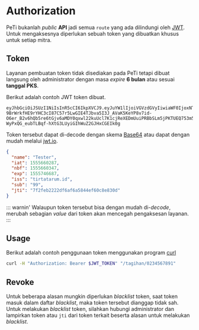 # Authorization

PeTi bukanlah _public_ **API** jadi semua `route` yang ada dilindungi oleh [JWT](https://en.wikipedia.org/wiki/JSON_Web_Token). Untuk mengaksesnya diperlukan sebuah token yang dibuatkan khusus untuk setiap mitra.

## Token

Layanan pembuatan token tidak disediakan pada PeTi tetapi dibuat langsung oleh administrator dengan masa _expire_ **6 bulan** atau sesuai **tanggal PKS**.

Berikut adalah contoh JWT token dibuat.

```vim
eyJhbGciOiJSUzI1NiIsInR5cCI6IkpXVCJ9.eyJuYW1lIjoiVGVzdGVyIiwiaWF0IjoxNTU1NjYwMjg3LCJuYmYiOjE1NTU2NjAzNDcsImV4cCI6MTU1NTc0NjY4NywiaXNzIjoidGlydGF0YXJ1bS5pZCIsInN1YiI6Ijk5IiwianRpIjoiN2YyZmViMjIyMmRmNmFmNmE1ODQ0ZWY2MGM4ZTgzMGQifQ.IMZvY0Ec9UqPL3ymlU0Mn1Mn_zW4fvHlUV8BN56YcrePfb7LS0Q3wfYFYRFLX6Cvaz_8oyEnl7iwIkgXIwn7XFHdrTwpSIesDo0EA8KbHw06dtBQJTPnAGwpf1S0U_uSVA-9BrWrkfHE9rYHC3cI87C57r5LwGIE4TJbva5I3J_AVaK5KeYP8v7id-O6er_B2v6hQb5re6tGjv6aMDY0qxwl22kuUcl7K1cjReXEDmUuiPRBbSLm5jPKTUEQ753m5EaFWqtbVGoDHwhSOI6rkVWpwgWVdsT250qcaa0pY1-WyPxQG_eubTLBqf-hXtG3LUyiGIhWuZ2GJHxCGEIk0g
```

Token tersebut dapat di-decode dengan skema [Base64](https://en.wikipedia.org/wiki/Base64) atau dapat dengan mudah melalui [jwt.io](https://jwt.io).

```json
{
  "name": "Tester",
  "iat": 1555660287,
  "nbf": 1555660347,
  "exp": 1555746687,
  "iss": "tirtatarum.id",
  "sub": "99",
  "jti": "7f2feb2222df6af6a5844ef60c8e830d"
}
```

::: warnin'
Walaupun token tersebut bisa dengan mudah di-_decode_, merubah sebagian _value_ dari token akan mencegah pengaksesan layanan.
:::

## Usage

Berikut adalah contoh penggunaan token menggunakan program [curl](https://curl.haxx.se/)

```bash
curl -H "Authorization: Bearer $JWT_TOKEN" "/tagihan/0234567891"
```

## Revoke

Untuk beberapa alasan mungkin diperlukan _blacklist_ token, saat token masuk dalam daftar _blacklist_, maka token tersebut dianggap tidak sah. Untuk melakukan _blacklist_ token, silahkan hubungi administrator dan lampirkan token atau `jti` dari token terkait beserta alasan untuk melakukan _blacklist_.
